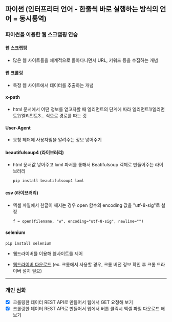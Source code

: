 ## 파이썬 (인터프리터 언어 - 한줄씩 바로 실행하는 방식의 언어 = 동시통역)

### 파이썬을 이용한 웹 스크랩핑 연습

#### 웹 스크랩핑

- 많은 웹 사이트들을 체계적으로 돌아다니면서 URL, 키워드 등을 수집하는 개념

#### 웹 크롤링

- 특정 웹 사이트에서 데이터를 추출하는 개념

#### x-path

- html 문서에서 어떤 정보를 얻고자할 때 엘리먼트의 단계에 따라 엘리먼트1/엘리먼트2/엘리먼트3... 식으로 경로를 따는 것

#### User-Agent

- 요청 헤더에 사용자임을 알려주는 정보 넣어주기

#### beautifulsoup4 (라이브러리)

- html 문서값 넣어주고 lxml 파서를 통해서 Beatifulsoup 객체로 만들어주는 라이브러리
  ```
  pip install beautifulsoup4 lxml
  ```

#### csv (라이브러리)

- 엑셀 파일에서 한글이 깨지는 경우 open 함수의 encoding 값을 "utf-8-sig"로 설정

  ```
  f = open(filename, "w", encoding="utf-8-sig", newline="")
  ```

#### selenium

```
pip install selenium
```

- 웹드라이버를 이용해 웹사이트를 제어

- [웹드라이버 다운로드](https://sites.google.com/chromium.org/driver/) (ex. 크롬에서 사용할 경우, 크롬 버전 정보 확인 후 크롬 드라이버 설치 필요)

---

### 개인 심화

- [x] 크롤링한 데이터 REST API로 만들어서 웹에서 GET 요청해 보기
- [x] 크롤링한 데이터 REST API로 만들어서 웹에서 버튼 클릭시 엑셀 파일 다운로드 해 보기
